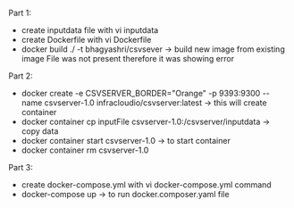 Part 1:
- create inputdata file with vi inputdata
- create Dockerfile with vi Dockerfile
- docker build ./ -t bhagyashri/csvsever -> build new image from existing image
File was not present therefore it was showing error

Part 2:
- docker create -e CSVSERVER_BORDER="Orange" -p 9393:9300 --name csvserver-1.0 infracloudio/csvserver:latest -> this will create container
- docker container cp inputFile csvserver-1.0:/csvserver/inputdata -> copy data
- docker container start csvserver-1.0 -> to start container
- docker container rm csvserver-1.0

Part 3:
- create docker-compose.yml with vi docker-compose.yml command
- docker-compose up -> to run docker.composer.yaml file

